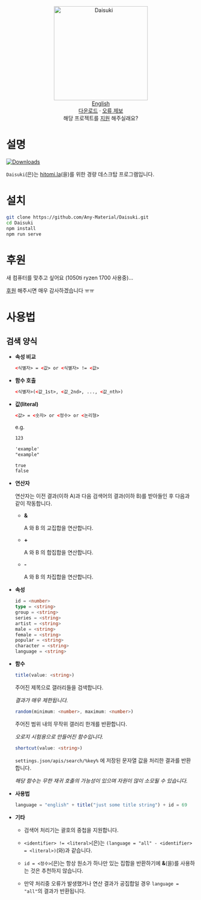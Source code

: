 <div align="center">
	<img width="250px" src="https://github.com/Any-Material/Daisuki/blob/master/docs/images/icon.png?raw=true" align="center" alt="Daisuki"/>
</div>
<div align="center">
	<a href="https://github.com/Any-Material/Daisuki/blob/master/README.md">English</a>
</div>
<div align="center">
	<a href="https://github.com/Any-Material/Daisuki/releases">다운로드</a>
	·
	<a href="https://github.com/Any-Material/Daisuki/issues/new">오류 제보</a>
</div>
<div align="center">
	해당 프로젝트를 <a href="https://toss.me/Sombian">지원</a> 해주실래요?
</div>

# 설명

[![Downloads](https://img.shields.io/github/downloads/Any-Material/Aishite/total.svg)](https://github.com/Any-Material/Aishite/releases)

`Daisuki`(은)는 [hitomi.la](https://hitomi.la)(을)를 위한 경량 데스크탑 프로그램입니다.

# 설치

```bash
git clone https://github.com/Any-Material/Daisuki.git
cd Daisuki
npm install
npm run serve
```

# 후원

새 컴퓨터를 맞추고 싶어요 (1050ti ryzen 1700 사용중)...

[후원](https://toss.me/Sombian) 해주시면 매우 감사하겠습니다 ㅠㅠ

# 사용법

## 검색 양식

- **속성 비교**

	```html
	<식별자> = <값> or <식별자> != <값>
	```

- **함수 호출**

	```html
	<식별자>(<값_1st>, <값_2nd>, ..., <값_nth>)
	```

- **값(literal)**

	```html
	<값> = <숫자> or <정수> or <논리형>
	```

	e.g.

	```html
	123

	'example'
	"example"

	true
	false
	```

- **연산자**

	연산자는 이전 결과(이하 A)과 다음 검색어의 결과(이하 B)를 받아들인 후 다음과 같이 작동합니다.

	- **&**

		A 와 B 의 교집합을 연산합니다.

	- **+**

		A 와 B 의 합집합을 연산합니다.

	- **-**

		A 와 B 의 차집합을 연산합니다.

- **속성**

	```ts
	id = <number>
	type = <string>
	group = <string>
	series = <string>
	artist = <string>
	male = <string>
	female = <string>
	popular = <string>
	character = <string>
	language = <string>
	```

- **함수**

	```ts
	title(value: <string>)
	```

	주어진 제목으로 갤러리들을 검색합니다.

	*결과가 매우 제한됩니다.*

	```ts
	random(minimum: <number>, maximum: <number>)
	```

	주어진 범위 내의 무작위 갤러리 한개를 반환합니다.

	*오로지 시험용으로 만들어진 함수입니다.*

	```ts
	shortcut(value: <string>)
	```

	`settings.json/apis/search/%key%` 에 저장된 문자열 값을 처리한 결과를 반환합니다.

	*해당 함수는 무한 재귀 호출의 가능성이 있으며 자원이 많이 소모될 수 있습니다.*

- **사용법**

	```ts
	language = "english" + title("just some title string") + id = 69
	```

- **기타**

	+ 검색어 처리기는 괄호의 중첩을 지원합니다.

	+ `<identifier> != <literal>`(은)는 `(language = "all" - <identifier> = <literal>)`(와)과 같습니다.

	+ `id = <정수>`(은)는 항상 원소가 하나만 있는 집합을 반환하기에 **&**(을)를 사용하는 것은 추천하지 않습니다.

	+ 만약 처리중 오류가 발생했거나 연산 결과가 공집합일 경우 `language = "all"`의 결과가 반환됩니다.
